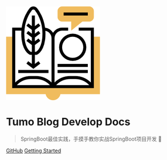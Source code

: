 ![logo](_media/icon.png)

# Tumo Blog Develop Docs

> SpringBoot最佳实践，手摸手教你实战SpringBoot项目开发  :rocket:

[GitHub](https://github.com/tycoding/docs.tumo)
[Getting Started](#tycoding)

